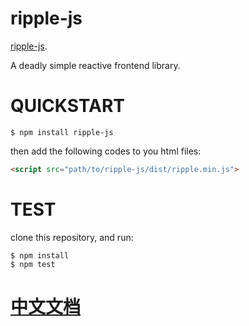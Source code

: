 # ripple-js

[ripple-js](https://xiechao06.github.io/ripple-js).

A deadly simple reactive frontend library.

# QUICKSTART

```
$ npm install ripple-js
```
then add the following codes to you html files:

```html
<script src="path/to/ripple-js/dist/ripple.min.js">
```

# TEST
clone this repository, and run:

```
$ npm install
$ npm test
```


# [中文文档](https://github.com/xiechao06/ripple-js/wiki/%E4%B8%AD%E6%96%87%E6%96%87%E6%A1%A3)
